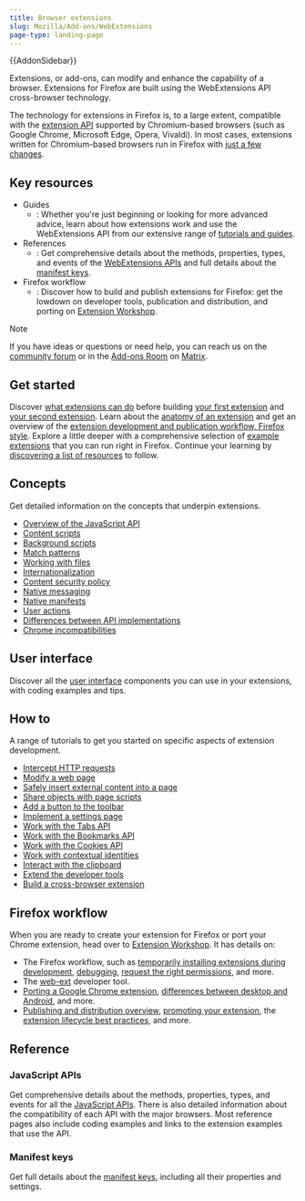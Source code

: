 ```yaml
---
title: Browser extensions
slug: Mozilla/Add-ons/WebExtensions
page-type: landing-page
---
```


{{AddonSidebar}}

Extensions, or add-ons, can modify and enhance the capability of a browser. Extensions for Firefox are built using the WebExtensions API cross-browser technology.

The technology for extensions in Firefox is, to a large extent, compatible with the [extension API](https://developer.chrome.com/docs/extensions/reference/) supported by Chromium-based browsers (such as Google Chrome, Microsoft Edge, Opera, Vivaldi). In most cases, extensions written for Chromium-based browsers run in Firefox with [just a few changes](https://extensionworkshop.com/documentation/develop/porting-a-google-chrome-extension/).

## Key resources

- Guides
  - : Whether you're just beginning or looking for more advanced advice, learn about how extensions work and use the WebExtensions API from our extensive range of [tutorials and guides](/en-US/docs/Mozilla/Add-ons/WebExtensions/What_are_WebExtensions).
- References
  - : Get comprehensive details about the methods, properties, types, and events of the [WebExtensions APIs](/en-US/docs/Mozilla/Add-ons/WebExtensions/Browser_support_for_JavaScript_APIs) and full details about the [manifest keys](/en-US/docs/Mozilla/Add-ons/WebExtensions/manifest.json).
- Firefox workflow
  - : Discover how to build and publish extensions for Firefox: get the lowdown on developer tools, publication and distribution, and porting on [Extension Workshop](https://extensionworkshop.com/).

> [!NOTE]
> If you have ideas or questions or need help, you can reach us on the [community forum](https://discourse.mozilla.org/c/add-ons/35) or in the [Add-ons Room](https://matrix.to/#/!CuzZVoCbeoDHsxMCVJ:mozilla.org?via=mozilla.org&via=matrix.org&via=humanoids.be) on [Matrix](https://wiki.mozilla.org/Matrix).

## Get started

Discover [what extensions can do](/en-US/docs/Mozilla/Add-ons/WebExtensions/What_are_WebExtensions) before building [your first extension](/en-US/docs/Mozilla/Add-ons/WebExtensions/Your_first_WebExtension) and [your second extension](/en-US/docs/Mozilla/Add-ons/WebExtensions/Your_second_WebExtension). Learn about the [anatomy of an extension](/en-US/docs/Mozilla/Add-ons/WebExtensions/Anatomy_of_a_WebExtension) and get an overview of the [extension development and publication workflow, Firefox style](https://extensionworkshop.com/documentation/develop/firefox-workflow-overview/). Explore a little deeper with a comprehensive selection of [example extensions](/en-US/docs/Mozilla/Add-ons/WebExtensions/Examples) that you can run right in Firefox. Continue your learning by [discovering a list of resources](/en-US/docs/Mozilla/Add-ons/WebExtensions/What_next) to follow.

## Concepts

Get detailed information on the concepts that underpin extensions.

- [Overview of the JavaScript API](/en-US/docs/Mozilla/Add-ons/WebExtensions/API)
- [Content scripts](/en-US/docs/Mozilla/Add-ons/WebExtensions/Content_scripts)
- [Background scripts](/en-US/docs/Mozilla/Add-ons/WebExtensions/Background_scripts)
- [Match patterns](/en-US/docs/Mozilla/Add-ons/WebExtensions/Match_patterns)
- [Working with files](/en-US/docs/Mozilla/Add-ons/WebExtensions/Working_with_files)
- [Internationalization](/en-US/docs/Mozilla/Add-ons/WebExtensions/Internationalization)
- [Content security policy](/en-US/docs/Mozilla/Add-ons/WebExtensions/Content_Security_Policy)
- [Native messaging](/en-US/docs/Mozilla/Add-ons/WebExtensions/Native_messaging)
- [Native manifests](/en-US/docs/Mozilla/Add-ons/WebExtensions/Native_manifests)
- [User actions](/en-US/docs/Mozilla/Add-ons/WebExtensions/User_actions)
- [Differences between API implementations](/en-US/docs/Mozilla/Add-ons/WebExtensions/Differences_between_API_implementations)
- [Chrome incompatibilities](/en-US/docs/Mozilla/Add-ons/WebExtensions/Chrome_incompatibilities)

## User interface

Discover all the [user interface](/en-US/docs/Mozilla/Add-ons/WebExtensions/user_interface) components you can use in your extensions, with coding examples and tips.

## How to

A range of tutorials to get you started on specific aspects of extension development.

- [Intercept HTTP requests](/en-US/docs/Mozilla/Add-ons/WebExtensions/Intercept_HTTP_requests)
- [Modify a web page](/en-US/docs/Mozilla/Add-ons/WebExtensions/Modify_a_web_page)
- [Safely insert external content into a page](/en-US/docs/Mozilla/Add-ons/WebExtensions/Safely_inserting_external_content_into_a_page)
- [Share objects with page scripts](/en-US/docs/Mozilla/Add-ons/WebExtensions/Sharing_objects_with_page_scripts)
- [Add a button to the toolbar](/en-US/docs/Mozilla/Add-ons/WebExtensions/Add_a_button_to_the_toolbar)
- [Implement a settings page](/en-US/docs/Mozilla/Add-ons/WebExtensions/Implement_a_settings_page)
- [Work with the Tabs API](/en-US/docs/Mozilla/Add-ons/WebExtensions/Working_with_the_Tabs_API)
- [Work with the Bookmarks API](/en-US/docs/Mozilla/Add-ons/WebExtensions/Work_with_the_Bookmarks_API)
- [Work with the Cookies API](/en-US/docs/Mozilla/Add-ons/WebExtensions/Work_with_the_Cookies_API)
- [Work with contextual identities](/en-US/docs/Mozilla/Add-ons/WebExtensions/Work_with_contextual_identities)
- [Interact with the clipboard](/en-US/docs/Mozilla/Add-ons/WebExtensions/Interact_with_the_clipboard)
- [Extend the developer tools](/en-US/docs/Mozilla/Add-ons/WebExtensions/Extending_the_developer_tools)
- [Build a cross-browser extension](/en-US/docs/Mozilla/Add-ons/WebExtensions/Build_a_cross_browser_extension)

## Firefox workflow

When you are ready to create your extension for Firefox or port your Chrome extension, head over to [Extension Workshop](https://extensionworkshop.com/). It has details on:

- The Firefox workflow, such as [temporarily installing extensions during development](https://extensionworkshop.com/documentation/develop/temporary-installation-in-firefox/), [debugging](https://extensionworkshop.com/documentation/develop/debugging/), [request the right permissions](https://extensionworkshop.com/documentation/develop/request-the-right-permissions/), and more.
- The [web-ext](https://extensionworkshop.com/documentation/develop/getting-started-with-web-ext/) developer tool.
- [Porting a Google Chrome extension](https://extensionworkshop.com/documentation/develop/porting-a-google-chrome-extension/), [differences between desktop and Android](https://extensionworkshop.com/documentation/develop/differences-between-desktop-and-android-extensions/), and more.
- [Publishing and distribution overview](https://extensionworkshop.com/documentation/publish/), [promoting your extension](https://extensionworkshop.com/documentation/publish/promoting-your-extension/), the [extension lifecycle best practices](https://extensionworkshop.com/documentation/manage/), and more.

## Reference

### JavaScript APIs

Get comprehensive details about the methods, properties, types, and events for all the [JavaScript APIs](/en-US/docs/Mozilla/Add-ons/WebExtensions/API). There is also detailed information about the compatibility of each API with the major browsers. Most reference pages also include coding examples and links to the extension examples that use the API.

### Manifest keys

Get full details about the [manifest keys](/en-US/docs/Mozilla/Add-ons/WebExtensions/manifest.json), including all their properties and settings.
